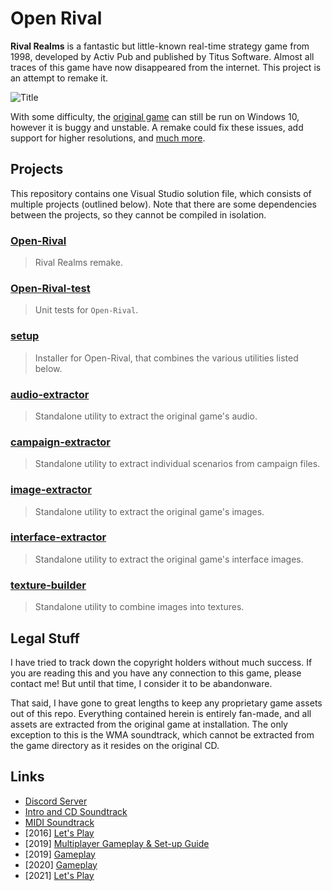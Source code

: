 # Open Rival

**Rival Realms** is a fantastic but little-known real-time strategy game from 1998, developed by Activ Pub and published by Titus Software. Almost all traces of this game have now disappeared from the internet. This project is an attempt to remake it.

![Title](http://danjb.com/images/rival_realms/title.jpg)

With some difficulty, the [original game](https://www.old-games.com/download/5514/rival-realms) can still be run on Windows 10, however it is buggy and unstable. A remake could fix these issues, add support for higher resolutions, and [much more](https://github.com/Danjb1/open-rival/blob/master/docs/TODO.md#enhancements).

## Projects

This repository contains one Visual Studio solution file, which consists of multiple projects (outlined below). Note that there are some dependencies between the projects, so they cannot be compiled in isolation.

### [Open-Rival](/Open-Rival)

> Rival Realms remake.

### [Open-Rival-test](/Open-Rival-test)

> Unit tests for `Open-Rival`.

### [setup](/setup)

> Installer for Open-Rival, that combines the various utilities listed below.

### [audio-extractor](/audio-extractor)

> Standalone utility to extract the original game's audio.

### [campaign-extractor](/campaign-extractor)

> Standalone utility to extract individual scenarios from campaign files.

### [image-extractor](/image-extractor)

> Standalone utility to extract the original game's images.

### [interface-extractor](/interface-extractor)

> Standalone utility to extract the original game's interface images.

### [texture-builder](/texture-builder)

> Standalone utility to combine images into textures.

## Legal Stuff

I have tried to track down the copyright holders without much success. If you are reading this and you have any connection to this game, please contact me! But until that time, I consider it to be abandonware.

That said, I have gone to great lengths to keep any proprietary game assets out of this repo. Everything contained herein is entirely fan-made, and all assets are extracted from the original game at installation. The only exception to this is the WMA soundtrack, which cannot be extracted from the game directory as it resides on the original CD.

## Links

 - [Discord Server](https://discord.gg/R7E4KWT)
 - [Intro and CD Soundtrack](https://youtube.com/playlist?list=PL6389EE9ABE2B104B)
 - [MIDI Soundtrack](https://youtube.com/playlist?list=PLfJwVz0VSvZn0sx5pwbGimYG6NtHA3TZP)
 - [2016] [Let's Play](https://youtu.be/bSefVvZnxKs)
 - [2019] [Multiplayer Gameplay & Set-up Guide](https://youtu.be/KzTm1MCKrLI)
 - [2019] [Gameplay](https://youtu.be/3VcExo3szcc)
 - [2020] [Gameplay](https://youtu.be/3dcCDnHEAzc)
 - [2021] [Let's Play](https://youtube.com/playlist?list=PLFl3jwQIfR7-yusWQIiqZ-5LarDx-ixdS)
